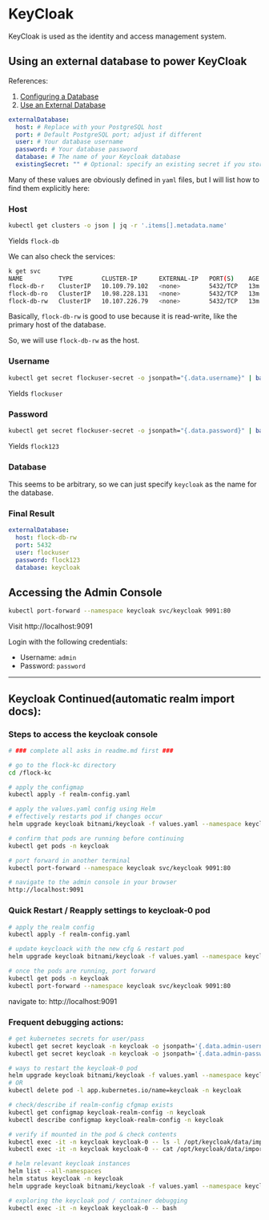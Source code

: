 # KeyCloak

KeyCloak is used as the identity and access management system.

## Using an external database to power KeyCloak

References:

1. [Configuring a Database](https://www.keycloak.org/server/db#_configuring_a_database)
2. [Use an External Database](https://github.com/bitnami/charts/tree/main/bitnami/keycloak/#use-an-external-database)

```yaml
externalDatabase:
  host: # Replace with your PostgreSQL host
  port: # Default PostgreSQL port; adjust if different
  user: # Your database username
  password: # Your database password
  database: # The name of your Keycloak database
  existingSecret: "" # Optional: specify an existing secret if you store credentials securely
```

Many of these values are obviously defined in `yaml` files, but I will list how to find them explicitly here:

### Host

```bash
kubectl get clusters -o json | jq -r '.items[].metadata.name'
```

Yields `flock-db`

We can also check the services:

```bash
k get svc
NAME          TYPE        CLUSTER-IP      EXTERNAL-IP   PORT(S)    AGE
flock-db-r    ClusterIP   10.109.79.102   <none>        5432/TCP   13m
flock-db-ro   ClusterIP   10.98.228.131   <none>        5432/TCP   13m
flock-db-rw   ClusterIP   10.107.226.79   <none>        5432/TCP   13m
```

Basically, `flock-db-rw` is good to use because it is read-write, like the primary host of the database.

So, we will use `flock-db-rw` as the host.

### Username

```bash
kubectl get secret flockuser-secret -o jsonpath="{.data.username}" | base64 --decode
```

Yields `flockuser`

### Password

```bash
kubectl get secret flockuser-secret -o jsonpath="{.data.password}" | base64 --decode
```

Yields `flock123`

### Database

This seems to be arbitrary, so we can just specify `keycloak` as the name for the database.

### Final Result

```yaml
externalDatabase:
  host: flock-db-rw
  port: 5432
  user: flockuser
  password: flock123
  database: keycloak
```

## Accessing the Admin Console

```bash
kubectl port-forward --namespace keycloak svc/keycloak 9091:80
```

Visit http://localhost:9091

Login with the following credentials:

- Username: `admin`
- Password: `password`

---

## Keycloak Continued(automatic realm import docs):

### Steps to access the keycloak console
```bash
# ### complete all asks in readme.md first ###

# go to the flock-kc directory
cd /flock-kc

# apply the configmap
kubectl apply -f realm-config.yaml

# apply the values.yaml config using Helm 
# effectively restarts pod if changes occur
helm upgrade keycloak bitnami/keycloak -f values.yaml --namespace keycloak

# confirm that pods are running before continuing
kubectl get pods -n keycloak

# port forward in another terminal
kubectl port-forward --namespace keycloak svc/keycloak 9091:80

# navigate to the admin console in your browser
http://localhost:9091
```

### Quick Restart / Reapply settings to keycloak-0 pod
```bash
# apply the realm config
kubectl apply -f realm-config.yaml

# update keycloack with the new cfg & restart pod
helm upgrade keycloak bitnami/keycloak -f values.yaml --namespace keycloak

# once the pods are running, port forward
kubectl get pods -n keycloak
kubectl port-forward --namespace keycloak svc/keycloak 9091:80
```
navigate to: http://localhost:9091

### Frequent debugging actions:
```bash
# get kubernetes secrets for user/pass
kubectl get secret keycloak -n keycloak -o jsonpath='{.data.admin-username}' | base64 --decode
kubectl get secret keycloak -n keycloak -o jsonpath='{.data.admin-password}' | base64 --decode

# ways to restart the keycloak-0 pod
helm upgrade keycloak bitnami/keycloak -f values.yaml --namespace keycloak
# OR
kubectl delete pod -l app.kubernetes.io/name=keycloak -n keycloak

# check/describe if realm-config cfgmap exists
kubectl get configmap keycloak-realm-config -n keycloak
kubectl describe configmap keycloak-realm-config -n keycloak

# verify if mounted in the pod & check contents
kubectl exec -it -n keycloak keycloak-0 -- ls -l /opt/keycloak/data/import/
kubectl exec -it -n keycloak keycloak-0 -- cat /opt/keycloak/data/import/realm-config.json

# helm relevant keycloak instances
helm list --all-namespaces
helm status keycloak -n keycloak
helm upgrade keycloak bitnami/keycloak -f values.yaml --namespace keycloak

# exploring the keycloak pod / container debugging
kubectl exec -it -n keycloak keycloak-0 -- bash
```